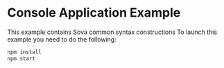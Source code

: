 # Console Application Example

This example contains Sova common syntax constructions
To launch this example you need to do the following:

```bash
npm install
npm start
```
